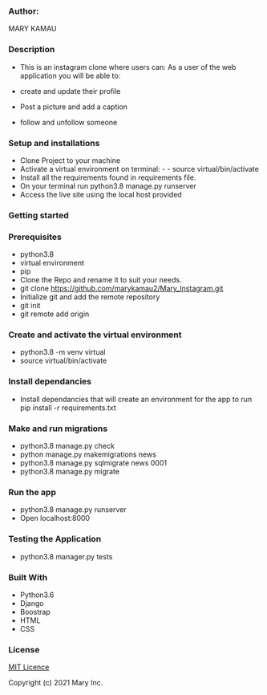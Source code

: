 ### Author: 
MARY KAMAU
### Description
 - This is an instagram clone where users can: As a user of the web application you will be able to:

- create and update their profile
- Post a picture and add a caption
- follow and unfollow someone
### Setup and installations
- Clone Project to your machine
- Activate a virtual environment on terminal: - - source virtual/bin/activate
- Install all the requirements found in requirements file.
- On your terminal run python3.8 manage.py runserver
- Access the live site using the local host provided
### Getting started
### Prerequisites
- python3.8
- virtual environment
- pip
- Clone the Repo and rename it to suit your needs.
- git clone https://github.com/marykamau2/Mary_Instagram.git
- Initialize git and add the remote repository
- git init
- git remote add origin <your-repository-url>
### Create and activate the virtual environment
- python3.8 -m venv virtual
- source virtual/bin/activate
### Install dependancies
- Install dependancies that will create an environment for the app to run pip install -r requirements.txt
### Make and run migrations
- python3.8 manage.py check
- python manage.py makemigrations news
- python3.8 manage.py sqlmigrate news 0001
- python3.8 manage.py migrate
### Run the app
- python3.8 manage.py runserver
- Open localhost:8000

### Testing the Application
- python3.8 manager.py tests

### Built With
- Python3.6
- Django
- Boostrap
- HTML
- CSS
### License
[MIT Licence](https://choosealicense.com/licenses/mit/)

Copyright (c) 2021 Mary Inc.